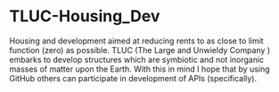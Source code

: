 # TLUC-Housing_Dev
Housing and development aimed at reducing rents to as close to limit function (zero) as possible. TLUC (The Large and Unwieldy Company ) embarks to develop structures which are symbiotic and not inorganic masses of matter upon the Earth. With this in mind I hope that by using GitHub others can participate in development of APIs (specifically).
